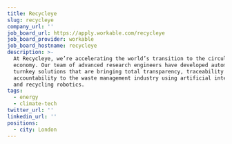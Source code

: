 ```yaml
---
title: Recycleye
slug: recycleye
company_url: ''
job_board_url: https://apply.workable.com/recycleye
job_board_provider: workable
job_board_hostname: recycleye
description: >-
  At Recycleye, we’re accelerating the world’s transition to the circular
  economy. Our team of advanced research engineers have developed automated
  turnkey solutions that are bringing total transparency, traceability and
  accountability to the waste management industry using artificial intelligence
  and recycling robotics.
tags:
  - energy
  - climate-tech
twitter_url: ''
linkedin_url: ''
positions:
  - city: London
---
```

